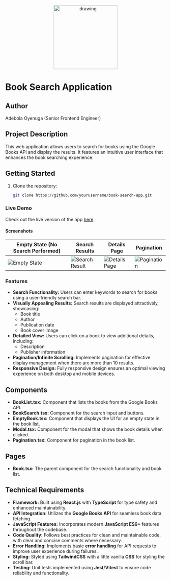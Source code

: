 <center>
<img src="https://res.cloudinary.com/farmz2u/image/upload/v1729435354/bookle/book_rtickh.svg" alt="drawing" width="200"/>
</center>

# Book Search Application

## Author

Adebola Oyenuga (Senior Frontend Engineer)

## Project Description

This web application allows users to search for books using the Google Books API and display the results. It features an intuitive user interface that enhances the book searching experience.

## Getting Started

1. Clone the repository:
   ```bash
   git clone https://github.com/yourusername/book-search-app.git

### Live Demo

Check out the live version of the app [here](https://bookle-teal.vercel.app/).

#### Screenshots

| Empty State (No Search Performed) | Search Results | Details Page | Pagination |
| --------------------------------- | -------------- | ------------ | ------------ |
| ![Empty State](https://res.cloudinary.com/farmz2u/image/upload/v1729435328/bookle/empty_u5njga.jpg) | ![Search Result](https://res.cloudinary.com/farmz2u/image/upload/v1729435328/bookle/results_fy5bod.jpg) | ![Details Page](https://res.cloudinary.com/farmz2u/image/upload/v1729435328/bookle/popup_afiapv.jpg) |![Pagination](https://res.cloudinary.com/farmz2u/image/upload/v1729436854/bookle/bwdyh1nmfnsin64zf6g5.jpg)


### Features

- **Search Functionality:** Users can enter keywords to search for books using a user-friendly search bar.
- **Visually Appealing Results:** Search results are displayed attractively, showcasing:
  - Book title
  - Author
  - Publication date
  - Book cover image
- **Detailed View:** Users can click on a book to view additional details, including:
  - Description
  - Publisher information
- **Pagination/Infinite Scrolling:** Implements pagination for effective display management when there are more than 10 results.
- **Responsive Design:** Fully responsive design ensures an optimal viewing experience on both desktop and mobile devices.



## Components

- **BookList.tsx:** Component that lists the books from the Google Books API.
- **BookSearch.tsx:** Component for the search input and buttons.
- **EmptyBook.tsx:** Component that displays the UI for an empty state in the book list.
- **Modal.tsx:** Component for the modal that shows the book details when clicked.
- **Pagination.tsx:** Component for pagination in the book list.

## Pages

- **Book.tsx:** The parent component for the search functionality and book list.

## Technical Requirements

- **Framework:** Built using **React.js** with **TypeScript** for type safety and enhanced maintainability.
- **API Integration:** Utilizes the **Google Books API** for seamless book data fetching.
- **JavaScript Features:** Incorporates modern **JavaScript ES6+** features throughout the codebase.
- **Code Quality:** Follows best practices for clean and maintainable code, with clear and concise comments where necessary.
- **Error Handling:** Implements basic **error handling** for API requests to improve user experience during failures.
- **Styling:** Styled using **TailwindCSS** with a little vanilla **CSS** for styling the scroll bar.
- **Testing:** Unit tests implemented using **Jest**/**Vitest** to ensure code reliability and functionality.

